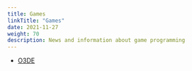 ```yaml
---
title: Games
linkTitle: "Games"
date: 2021-11-27
weight: 70
description: News and information about game programming
---
```


* [O3DE](https://docs.o3de.org/)
